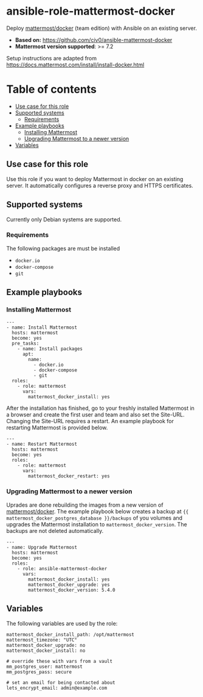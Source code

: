 # ansible-role-mattermost-docker

Deploy [mattermost/docker](https://github.com/mattermost/docker) (team edition) with Ansible on an existing server.

- **Based on:** https://github.com/civ0/ansible-mattermost-docker
- **Mattermost version supported**: >= 7.2

Setup instructions are adapted from https://docs.mattermost.com/install/install-docker.html

# Table of contents

* [Use case for this role](#use-case-for-this-role)
* [Supported systems](#supported-systems)
	* [Requirements](#requirements)
* [Example playbooks](#example-playbooks)
	* [Installing Mattermost](#installing-mattermost)
	* [Upgrading Mattermost to a newer version](#upgrading-mattermost-to-a-newer-version)
* [Variables](#variables)

## Use case for this role
Use this role if you want to deploy Mattermost in docker on an existing server. It automatically configures a reverse proxy and HTTPS certificates.

## Supported systems
Currently only Debian systems are supported.

### Requirements
The following packages are must be installed
* `docker.io`
* `docker-compose`
* `git`

## Example playbooks
### Installing Mattermost
```
---
- name: Install Mattermost
  hosts: mattermost
  become: yes
  pre_tasks:
    - name: Install packages
      apt:
        name:
          - docker.io
          - docker-compose
          - git
  roles:
    - role: mattermost
      vars:
        mattermost_docker_install: yes
```

After the installation has finished, go to your freshly installed Mattermost in a browser and create the first user and team and also set the Site-URL. Changing the Site-URL requires a restart. An example playbook for restarting Mattermost is provided below.
```
---
- name: Restart Mattermost
  hosts: mattermost
  become: yes
  roles:
    - role: mattermost
      vars:
        mattermost_docker_restart: yes
```

### Upgrading Mattermost to a newer version
Uprades are done rebuilding the images from a new version of [mattermost/docker](https://github.com/mattermost/docker). The example playbook below creates a backup at `{{ mattermost_docker_postgres_database }}/backups` of you volumes and upgrades the Mattermost installation to `mattermost_docker_version`. The backups are not deleted automatically.
```
---
- name: Upgrade Mattermost
  hosts: mattermost
  become: yes
  roles:
    - role: ansible-mattermost-docker
      vars:
        mattermost_docker_install: yes
        mattermost_docker_upgrade: yes
        mattermost_docker_version: 5.4.0
```

## Variables
The following variables are used by the role:
```
mattermost_docker_install_path: /opt/mattermost
mattermost_timezone: "UTC"
mattermost_docker_upgrade: no
mattermost_docker_install: no

# override these with vars from a vault
mm_postgres_user: mattermost
mm_postgres_pass: secure

# set an email for being contacted about
lets_encrypt_email: admin@example.com
```

